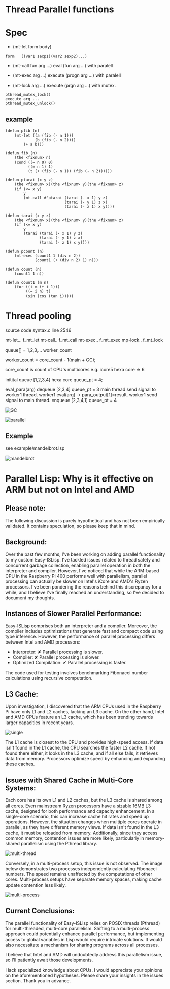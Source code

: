 # Thread Parallel functions


# Spec

- (mt-let form body)  

```
form   ((var1 sexp1)(var2 sexp2)...)
```
- (mt-call fun arg ...)
eval (fun arg ...) with paralell

- (mt-exec arg ...)
execute (progn arg ...) with paralell

- (mt-lock arg ...)
execute (prgn arg ...) with mutex. 

```
pthread_mutex_lock()
execute arg ...
pthread_mutex_unlock()
```

## example

```
(defun pfib (n)
    (mt-let ((a (fib (- n 1)))
             (b (fib (- n 2))))
        (+ a b)))

(defun fib (n)
    (the <fixnum> n) 
    (cond ((= n 0) 0)
          ((= n 1) 1)
          (t (+ (fib (- n 1)) (fib (- n 2))))))

(defun ptarai (x y z)
    (the <fixnum> x)(the <fixnum> y)(the <fixnum> z)
    (if (<= x y)
        y
        (mt-call #'ptarai (tarai (- x 1) y z)
                          (tarai (- y 1) z x)
                          (tarai (- z 1) x y))))

(defun tarai (x y z)
    (the <fixnum> x)(the <fixnum> y)(the <fixnum> z)
    (if (<= x y)
        y
        (tarai (tarai (- x 1) y z)
               (tarai (- y 1) z x)
               (tarai (- z 1) x y))))

(defun pcount (n)
    (mt-exec (count1 1 (div n 2))
             (count1 (+ (div n 2) 1) n)))

(defun count (n)
    (count1 1 n))

(defun count1 (m n)
    (for ((i m (+ i 1)))
         ((= i n) t)
         (sin (cos (tan i)))))

```

# Thread pooling
source code syntax.c line 2546

mt-let... f_mt_let
mt-call.. f_mt_call
mt-exec.. f_mt_exec
mp-lock.. f_mt_lock

queue[] = 1,2,3,... worker_count

worker_count = core_count - 1(main + GC);

core_count is count of CPU's multicores
e.g. icore5 hexa core => 6

initital
queue  [1,2,3,4]  hexa core
queue_pt = 4;

eval_para(arg)
dequeue [2,3,4]
queue_pt = 3
main thread send signal to worker1 thread.
worker1 eval(arg) -> para_output[1]=result.
worker1 send signal to main thread.
enqueue [2,3,4,1]
queue_pt = 4

![GC](para1.png)

![parallel](para1.png)

## Example
see example/mandelbrot.lsp

![mandelbrot](mandelbrot.png)


# Parallel Lisp: Why is it effective on ARM but not on Intel and AMD
## Please note:
The following discussion is purely hypothetical and has not been empirically validated. It contains speculation, so please keep that in mind.

## Background:
Over the past few months, I've been working on adding parallel functionality to my custom Easy-ISLisp. I've tackled issues related to thread safety and concurrent garbage collection, enabling parallel operation in both the interpreter and compiler. However, I've noticed that while the ARM-based CPU in the Raspberry Pi 400 performs well with parallelism, parallel processing can actually be slower on Intel's iCore and AMD's Ryzen processors. I've been pondering the reasons behind this discrepancy for a while, and I believe I've finally reached an understanding, so I've decided to document my thoughts.

## Instances of Slower Parallel Performance:
Easy-ISLisp comprises both an interpreter and a compiler. Moreover, the compiler includes optimizations that generate fast and compact code using type inference. However, the performance of parallel processing differs between Intel and AMD processors:

- Interpreter: ✘ Parallel processing is slower.
- Compiler: ✘ Parallel processing is slower.
- Optimized Compilation: ✔ Parallel processing is faster.

The code used for testing involves benchmarking Fibonacci number calculations using recursive computation.

## L3 Cache:
Upon investigation, I discovered that the ARM CPUs used in the Raspberry Pi have only L1 and L2 caches, lacking an L3 cache. On the other hand, Intel and AMD CPUs feature an L3 cache, which has been trending towards larger capacities in recent years.

![single](para3.png)

The L1 cache is closest to the CPU and provides high-speed access. If data isn't found in the L1 cache, the CPU searches the faster L2 cache. If not found there either, it looks in the L3 cache, and if all else fails, it retrieves data from memory. Processors optimize speed by enhancing and expanding these caches.

## Issues with Shared Cache in Multi-Core Systems:
Each core has its own L1 and L2 caches, but the L3 cache is shared among all cores. Even mainstream Ryzen processors have a sizable 16MB L3 cache, designed for both performance and capacity enhancement. In a single-core scenario, this can increase cache hit rates and speed up operations. However, the situation changes when multiple cores operate in parallel, as they have different memory views. If data isn't found in the L3 cache, it must be reloaded from memory. Additionally, since they access common memory, contention issues are more likely, particularly in memory-shared parallelism using the Pthread library.

![multi-thread](para4.png)

Conversely, in a multi-process setup, this issue is not observed. The image below demonstrates two processes independently calculating Fibonacci numbers. The speed remains unaffected by the computations of other cores. Multi-process setups have separate memory spaces, making cache update contention less likely.

![multi-process](para5.png)

## Current Conclusions:
The parallel functionality of Easy-ISLisp relies on POSIX threads (Pthread) for multi-threaded, multi-core parallelism. Shifting to a multi-process approach could potentially enhance parallel performance, but implementing access to global variables in Lisp would require intricate solutions. It would also necessitate a mechanism for sharing programs across all processes.

I believe that Intel and AMD will undoubtedly address this parallelism issue, so I'll patiently await those developments.

I lack specialized knowledge about CPUs. I would appreciate your opinions on the aforementioned hypotheses. Please share your insights in the issues section. Thank you in advance.
